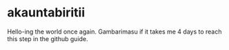 # akauntabiritii
Hello-ing the world once again.
Gambarimasu if it takes me 4 days to reach this step in the github guide.
